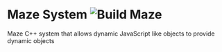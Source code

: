 # Maze System ![Build Maze](https://github.com/d0si/Maze/workflows/Build%20Maze/badge.svg?branch=master)
Maze C++ system that allows dynamic JavaScript like objects to provide dynamic objects
